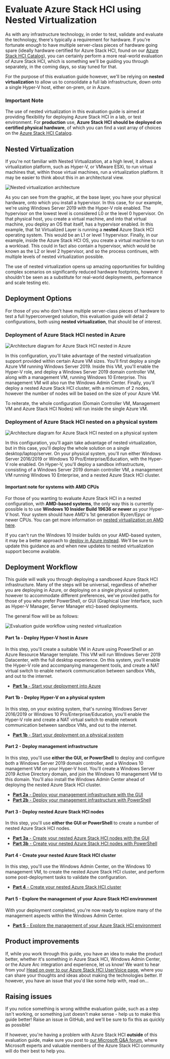 Evaluate Azure Stack HCI using Nested Virtualization
==============

As with any infrastructure technology, in order to test, validate and evaluate the technology, there's typically a requirement for hardware.  If you're fortunate enough to have multiple server-class pieces of hardware going spare (ideally hardware certified for Azure Stack HCI, found on our [Azure Stack HCI Catalog](https://aka.ms/azurestackhcicatalog "Azure Stack HCI Catalog")), you can certainly perform a more real-world evaluation of Azure Stack HCI, which is something we'll be guiding you through separately, in the coming days, so stay tuned for that.

For the purpose of this evaluation guide however, we'll be relying on **nested virtualization** to allow us to consolidate a full lab infrastructure, down onto a single Hyper-V host, either on-prem, or in Azure.

### Important Note ###
The use of nested virtualization in this evaluation guide is aimed at providing flexibility for deploying Azure Stack HCI in a lab, or test environment. For **production** use, **Azure Stack HCI should be deployed on certified physical hardware**, of which you can find a vast array of choices on the [Azure Stack HCI Catalog](https://aka.ms/azurestackhcicatalog "Azure Stack HCI Catalog").

Nested Virtualization
-----------
If you're not familiar with Nested Virtualization, at a high level, it allows a virtualization platform, such as Hyper-V, or VMware ESXi, to run virtual machines that, within those virtual machines, run a virtualization platform. It may be easier to think about this in an architectural view.

![Nested virtualization architecture](/media/nested_virt.png "Nested virtualization architecture")

As you can see from the graphic, at the base layer, you have your physical hardware, onto which you install a hypervisor. In this case, for our example, we're using Windows Server 2019 with the Hyper-V role enabled.  The hypervisor on the lowest level is considered L0 or the level 0 hypervisor.  On that physical host, you create a virtual machine, and into that virtual machine, you deploy an OS that itself, has a hypervisor enabled.  In this example, that 1st Virtualized Layer is running a **nested** Azure Stack HCI operating system. This would be an L1 or level 1 hypervisor.  Finally, in our example, inside the Azure Stack HCI OS, you create a virtual machine to run a workload.  This could in fact also contain a hypervisor, which would be known as the L2 or level 2 hypervisor, and so the process continues, with multiple levels of nested virtualization possible.

The use of nested virtualization opens up amazing opportunities for building complex scenarios on significantly reduced hardware footprints, however it shouldn't be seen as a substitute for real-world deployments, performance and scale testing etc.

Deployment Options
-----------
For those of you who don't have multiple server-class pieces of hardware to test a full hyperconverged solution, this evaluation guide will detail 2 configurations, both using **nested virtualization**, that should be of interest.

### Deployment of Azure Stack HCI nested in Azure ###

![Architecture diagram for Azure Stack HCI nested in Azure](/media/nested_virt_arch.png "Architecture diagram for Azure Stack HCI nested in Azure")

In this configuration, you'll take advantage of the nested virtualization support provided within certain Azure VM sizes.  You'll first deploy a single Azure VM running Windows Server 2019.  Inside this VM, you'll enable the Hyper-V role, and deploy a Windows Server 2019 domain controller VM, along with a management VM, running Windows 10 Enterprise. This management VM will also run the Windows Admin Center.  Finally, you'll deploy a nested Azure Stack HCI cluster, with a minimum of 2 nodes, however the number of nodes will be based on the size of your Azure VM.

To reiterate, the whole configuration (Domain Controller VM, Management VM and Azure Stack HCI Nodes) will run inside the single Azure VM.

### Deployment of Azure Stack HCI nested on a physical system ###

![Architecture diagram for Azure Stack HCI nested on a physical system](/media/nested_virt_physical.png "Architecture diagram for Azure Stack HCI nested on a physical system")

In this configuration, you'll again take advantage of nested virtualization, but in this case, you'll deploy the whole solution on a single desktop/laptop/server.  On your physical system, you'll run either Windows Server 2016/2019 or Windows 10 Pro/Enterprise/Education, with the Hyper-V role enabled.  On Hyper-V, you'll deploy a sandbox infrastructure, consisting of a Windows Server 2019 domain controller VM, a management VM running Windows 10 Enterprise, and a nested Azure Stack HCI cluster.

#### Important note for systems with AMD CPUs ####
For those of you wanting to evaluate Azure Stack HCI in a nested configuration, with **AMD-based systems**, the only way this is currently possible is to use **Windows 10 Insider Build 19636 or newer** as your Hyper-V host. Your system should have AMD's 1st generation Ryzen/Epyc or newer CPUs. You can get more information on [nested virtualization on AMD here](https://techcommunity.microsoft.com/t5/virtualization/amd-nested-virtualization-support/ba-p/1434841 "Nested virtualization on AMD-based systems").

If you can't run the Windows 10 Insider builds on your AMD-based system, it may be a better approach to [deploy in Azure instead](/nested/steps/1a_NestedInAzure.md "Deploy in Azure").  We'll be sure to update this guidance as and when new updates to nested virtualization support become available.

Deployment Workflow
-----------
This guide will walk you through deploying a sandboxed Azure Stack HCI infrastructure.  Many of the steps will be universal, regardless of whether you are deploying in Azure, or deploying on a single physical system, however to accommodate different preferences, we've provided paths for those of you who prefer PowerShell, or GUI (Graphical User Interface, such as Hyper-V Manager, Server Manager etc)-based deployments.

The general flow will be as follows:

![Evaluation guide workflow using nested virtualization](/media/flow_chart_paths.png "Evaluation guide workflow using nested virtualization")

#### Part 1a - Deploy Hyper-V host in Azure ####
In this step, you'll create a suitable VM in Azure using PowerShell or an Azure Resource Manager template.  This VM will run Windows Server 2019 Datacenter, with the full desktop experience.  On this system, you'll enable the Hyper-V role and accompanying management tools, and create a NAT virtual switch to enable network communication between sandbox VMs, and out to the internet.

* [**Part 1a** - Start your deployment into Azure](/nested/steps/1a_NestedInAzure.md "Start your deployment into Azure")

#### Part 1b - Deploy Hyper-V on a physical system ####
In this step, on your existing system, that's running Windows Server 2016/2019 or Windows 10 Pro/Enterprise/Education, you'll enable the Hyper-V role and create a NAT virtual switch to enable network communication between sandbox VMs, and out to the internet.

* [**Part 1b** - Start your deployment on a physical system](/nested/steps/1b_NestedOnPhysical.md "Start your deployment on a physical system")

#### Part 2 - Deploy management infrastructure ####
In this step, you'll use **either the GUI, or PowerShell** to deploy and configure both a Windows Server 2019 domain controller, and a Windows 10 management VM on your Hyper-V host.  You'll create a Windows Server 2019 Active Directory domain, and join the Windows 10 management VM to this domain.  You'll also install the Windows Admin Center ahead of deploying the nested Azure Stack HCI cluster.

* [**Part 2a** - Deploy your management infrastructure with the GUI](/nested/steps/2a_ManagementInfraGUI.md "Deploy your management infrastructure with the GUI")
* [**Part 2b** - Deploy your management infrastructure with PowerShell](/nested/steps/2b_ManagementInfraPS.md "Deploy your management infrastructure with PowerShell")

#### Part 3 - Deploy nested Azure Stack HCI nodes ####
In this step, you'll use **either the GUI or PowerShell** to create a number of nested Azure Stack HCI nodes.

* [**Part 3a** - Create your nested Azure Stack HCI nodes with the GUI](/nested/steps/3a_AzSHCINodesGUI.md "Create your nested Azure Stack HCI nodes with the GUI")
* [**Part 3b** - Create your nested Azure Stack HCI nodes with PowerShell](/nested/steps/3b_AzSHCINodesPS.md "Create your nested Azure Stack HCI nodes with PowerShell")

#### Part 4 - Create your nested Azure Stack HCI cluster ####
In this step, you'll use the Windows Admin Center, on the Windows 10 management VM, to create the nested Azure Stack HCI cluster, and perform some post-deployment tasks to validate the configuration.

* [**Part 4** - Create your nested Azure Stack HCI cluster](/nested/steps/4_AzSHCICluster.md "Create your nested Azure Stack HCI cluster")

#### Part 5 - Explore the management of your Azure Stack HCI environment ####
With your deployment completed, you're now ready to explore many of the management aspects within the Windows Admin Center.

* [**Part 5** - Explore the management of your Azure Stack HCI environment](/nested/steps/5_ExploreAzSHCI.md "Explore the management of your Azure Stack HCI environment")

Product improvements
-----------
If, while you work through this guide, you have an idea to make the product better, whether it's something in Azure Stack HCI, Windows Admin Center, or the Azure Arc integration and experience, let us know!  We want to hear from you!  [Head on over to our Azure Stack HCI UserVoice page](https://feedback.azure.com/forums/929833-azure-stack-hci "Azure Stack HCI UserVoice"), where you can share your thoughts and ideas about making the technologies better.  If however, you have an issue that you'd like some help with, read on...

Raising issues
-----------
If you notice something is wrong withthe evaluation guide, such as a step isn't working, or something just doesn't make sense - help us to make this guide better!  Raise an issue in GitHub, and we'll be sure to fix this as quickly as possible!

If however, you're having a problem with Azure Stack HCI **outside** of this evaluation guide, make sure you post to [our Microsoft Q&A forum](https://docs.microsoft.com/en-us/answers/topics/azure-stack-hci.html "Microsoft Q&A Forum"), where Microsoft experts and valuable members of the Azure Stack HCI community will do their best to help you.